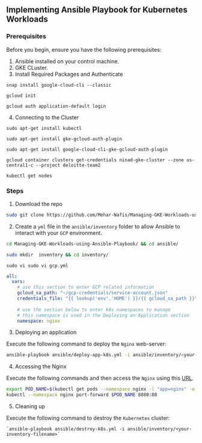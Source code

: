 ## Implementing Ansible Playbook for Kubernetes Workloads

### Prerequisites

Before you begin, ensure you have the following prerequisites:

1. Ansible installed on your control machine.
2. GKE CLuster.
3. Install Required Packages and Authenticate 
```
snap install google-cloud-cli --classic
```
```
gcloud init
```
```
gcloud auth application-default login
```
4. Connecting to the Cluster
```
sudo apt-get install kubectl
```
```
sudo apt-get install gke-gcloud-auth-plugin
```
```
sudo apt-get install google-cloud-cli-gke-gcloud-auth-plugin
```
```
gcloud container clusters get-credentials ninad-gke-cluster --zone us-central1-c --project deloitte-team2
```
```
kubectl get nodes
```

### Steps
1. Download the repo
```sh
sudo git clone https://github.com/Mehar-Nafis/Managing-GKE-Workloads-using-Ansible-Playbook.git
```

2. Create a `yml` file in the `ansible/inventory` folder to allow Ansible to interact with your `GCP` environment.
```sh
cd Managing-GKE-Workloads-using-Ansible-Playbook/ && cd ansible/
```
```sh
sudo mkdir  inventory && cd inventory/
```
```
sudo vi sudo vi gcp.yml
```
```yaml
all:
  vars:
    # use this section to enter GCP related information
    gcloud_sa_path: "~/gcp-credentials/service-account.json"
    credentials_file: "{{ lookup('env','HOME') }}/{{ gcloud_sa_path }}"
    
    # use the section below to enter k8s namespaces to manage
    # this namespace is used in the Deploying an Application section
    namespace: nginx
```

3. Deploying an application

Execute the following command to deploy the `Nginx` web-server:

```bash
ansible-playbook ansible/deploy-app-k8s.yml -i ansible/inventory/<your-inventory-filename>
```

4. Accessing the Nginx

Execute the following commands and then access the `Nginx` using this [URL](http://127.0.0.1:8080).

```bash
export POD_NAME=$(kubectl get pods --namespace nginx -l "app=nginx" -o jsonpath="{.items[0].metadata.name}")
kubectl --namespace nginx port-forward $POD_NAME 8080:80 
```

5. Cleaning up

Execute the following command to destroy the `Kubernetes` cluster:
```
`ansible-playbook ansible/destroy-k8s.yml -i ansible/inventory/<your-inventory-filename>`
```


